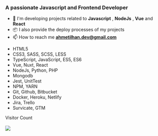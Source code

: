 <h3>A passionate Javascript and Frontend Developer</h3>

- 🌱 I'm developing projects related to **Javascript** , **NodeJs** , **Vue** and **React**
- 📦 I also provide the deploy processes of my projects
- 📫 How to reach me **ahmetilhan.dev@gmail.com**
* HTML5
* CSS3, SASS, SCSS, LESS
* TypeScript, JavaScript, ES5, ES6
* Vue, Nuxt, React
* NodeJs, Python, PHP
* Mongodb
* Jest, UnitTest
* NPM, YARN
* Git, Github, Bitbucket
* Docker, Heroku, Netlify
* Jira, Trello
* Survicate, GTM

<p align="left"> 
  Visitor Count<br> <br>
  <img src="https://profile-counter.glitch.me/ahmetilhan24/count.svg" />
</p>
